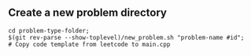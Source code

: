 ## Create a new problem directory
```
cd problem-type-folder;
$(git rev-parse --show-toplevel)/new_problem.sh "problem-name #id";
# Copy code template from leetcode to main.cpp
```